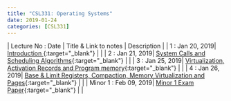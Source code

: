 ```yaml
---
title: "CSL331: Operating Systems"
date: 2019-01-24
categories: [CSL331]
---
```


| Lecture No : Date | Title & Link to notes | Description |
| 1 : Jan 20, 2019| [Introduction                ][1]{:target="_blank"}  |                |
| 2 : Jan 21, 2019| [System Calls and Scheduling Algorithms][2]{:target="_blank"}  |                |
| 3 : Jan 25, 2019| [Virtualization, Activation Records and Program memory][3]{:target="_blank"}  |   |
| 4 : Jan 26, 2019| [Base & Limit Registers, Compaction, Memory Virtualization and Pages][4]{:target="_blank"}  |   |
| Minor 1 : Feb 09, 2019| [Minor 1 Exam Paper][M1]{:target="_blank"}  |   |


[1]: https://drive.google.com/file/d/1LDoFyE_b9y_UfPz0VtFYXxJd5bDaKUkH/view?usp=sharing
[2]: https://drive.google.com/file/d/1JWm1sMyOiimgkNQPwuVYHehsdOT_hRzE/view?usp=sharing
[3]: https://drive.google.com/file/d/1jb4QdgL4REGCPgQcfwCZf8C6hKOpflYa/view?usp=sharing
[4]: https://drive.google.com/file/d/1uIah_nL3AOPI1FyHk-6n5RQwk8Vw8p7M/view?usp=sharing
[M1]:https://drive.google.com/file/d/1J8O2HsiKG5NC1riqS9amGh6RbtWvewKH/view?usp=sharing
